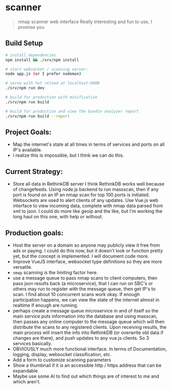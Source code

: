 # scanner

> nmap scanner web interface  Really interesting and fun to use, I promise you

## Build Setup

``` bash
# install dependencies
npm install && ./srv/npm install

# start websocket / scanning server:
node app.js (or I prefer nodemon)

# serve with hot reload at localhost:8000
./srv/npm run dev

# build for production with minification
./srv/npm run build

# build for production and view the bundle analyzer report
./srv/npm run build --report
```

## Project Goals:
 - Map the internet's state at all times in terms of services and ports on all IP's available.
 - I realize this is impossible, but I think we can do this.

## Current Strategy: 
 - Store all data in RethinkDB server  I think RethinkDB works well because of changefeeds.  Using node.js backend to run massscan, then if any port is found on an IP an nmap scan for top 100 ports is initiated. Websockets are used to alert clients of any updates.  Use Vue.js web interface to view incoming data, complete with nmap data parsed from xml to json.  I could do more like geoip and the like, but I'm working the long haul on this one, with help or without.

## Production goals:
 - Host the server on a domain so anyone may publicly view it free from ads or paying.  I could do this now, but it doesn't look or function pretty yet, but the concept is implemented.  I will document code more.
 - Improve VueJS interface, websocket type definitions so they are more versatile.  
 - `nmap` scanning is the limiting factor here.  
 - use a message queue to pass nmap scans to client computers, then pass json results back (a microservice), that I can run on SBC's or others may run to register with the message queue, then get IP's to scan.  I find about 10 concurrent scans work okay.  If enough participation happens, we can view the state of the internet almost in realtime if enough are running.
  - perhaps create a message queue microservice in and of itself so the main service puts information into the database and using masscan, then passes any online computer to the message queue which will then distribute the scans to any registered clients.  Upon receiving results, the main process will insert the info into RethinkDB (or overwrite old data if changes are there), and push updates to any vue.js clients.  So 3 services basically.
 - OBVIOUSLY much more functional interface.  In terms of Documentation, logging, display, websocket classification, etc.
 - Add a form to customize scanning parameters
 - Show a thumbnail if it is an accessible http / https address that can be expandable
 - Maybe use some AI to find out which things are of interest to me and which aren't.